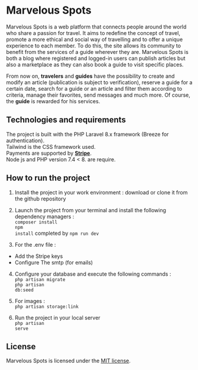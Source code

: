 

# Marvelous Spots

Marvelous Spots is a web platform that connects people around the world who share a passion for travel.
It aims to redefine the concept of travel, promote a more ethical and social way of travelling and
to offer a unique experience to each member. To do this, the site allows
its community to benefit from the services of a guide wherever they are.
Marvelous Spots is both a blog where registered and logged-in users can publish articles but also 
a marketplace as they can also book a guide to visit specific places.

From now on, **travelers** and **guides** have the possibility to create and modify an article (publication is subject to verification), reserve a guide for a certain date, search for a guide or an article and filter them according to criteria, manage their favorites, send messages and much more. 
Of course, the **guide** is rewarded for his services.


## Technologies and requirements

The project is built with the PHP Laravel 8.x framework (Breeze for authentication).<br>
Tailwind is the CSS framework used.<br>
Payments are supported by **[Stripe](https://stripe.com/)**.<br>
Node js and PHP version 7.4 < 8. are require.<br>


## How to run the project

1. Install the project in your work environment : download or clone it from the github repository<br>
2. Launch the project from your terminal and install the following dependency managers :<br>
 <code>composer install</code><br>
 <code>npm install</code> completed by <code>npm run dev</code><br>

3. For the .env file :<br>
+ Add the Stripe keys 
+ Configure The smtp (for emails)
4. Configure your database and execute the following commands :<br>
<code>php artisan migrate</code><br>
<code>php artisan db:seed</code><br>

5. For images : <br>
<code>php artisan storage:link</code>

6. Run the project in your local server<br>
<code>php artisan serve</code>


## License

Marvelous Spots is licensed under the [MIT license](https://opensource.org/licenses/MIT). 
